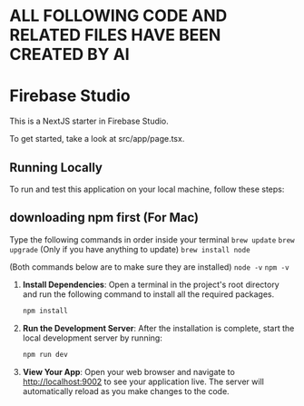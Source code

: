 # ALL FOLLOWING CODE AND RELATED FILES HAVE BEEN CREATED BY AI

# Firebase Studio

This is a NextJS starter in Firebase Studio.

To get started, take a look at src/app/page.tsx.

## Running Locally

To run and test this application on your local machine, follow these steps:

## downloading npm first (For Mac)
Type the following commands in order inside your terminal
```brew update```
```brew upgrade``` (Only if you have anything to update)
```brew install node```

(Both commands below are to make sure they are installed)
```node -v```
```npm -v```

1.  **Install Dependencies**: Open a terminal in the project's root directory and run the following command to install all the required packages.
    ```bash
    npm install
    ```

2.  **Run the Development Server**: After the installation is complete, start the local development server by running:
    ```bash
    npm run dev
    ```

3.  **View Your App**: Open your web browser and navigate to [http://localhost:9002](http://localhost:9002) to see your application live. The server will automatically reload as you make changes to the code.
